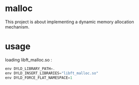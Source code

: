 # malloc
This project is about implementing a dynamic memory allocation mechanism.

# usage

loading libft_malloc.so :

```c
env DYLD_LIBRARY_PATH=.
env DYLD_INSERT_LIBRARIES="libft_malloc.so"
env DYLD_FORCE_FLAT_NAMESPACE=1
```
